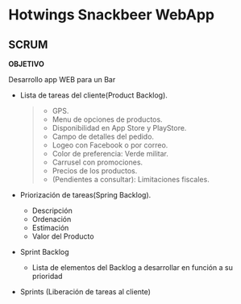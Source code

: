# Hotwings Snackbeer WebApp
## SCRUM
**OBJETIVO**

Desarrollo app WEB para un Bar


- Lista de tareas del cliente(Product Backlog).
  > - GPS.
  > - Menu de opciones de productos.
  > - Disponibilidad en App Store y PlayStore.
  > - Campo de detalles del pedido.
  > - Logeo con Facebook o por correo.
  > - Color de preferencia: Verde militar.
  > - Carrusel con promociones.
  > - Precios de los productos.
  > - (Pendientes a consultar): Limitaciones fiscales.

- Priorización de tareas(Spring Backlog).
  - Descripción
  - Ordenación
  - Estimación
  - Valor del Producto

- Sprint Backlog
  - Lista de elementos del Backlog a desarrollar en función a su prioridad

- Sprints (Liberación de tareas al cliente)

